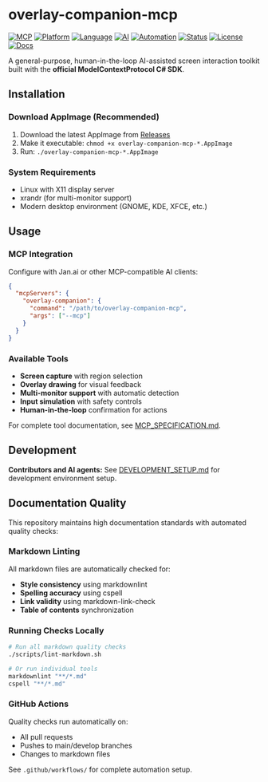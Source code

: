 # overlay-companion-mcp

[![MCP](https://img.shields.io/badge/MCP-Model%20Context%20Protocol-FF6B35?style=for-the-badge&logo=anthropic)](https://modelcontextprotocol.io/)
[![Platform](https://img.shields.io/badge/platform-Linux%20AppImage-FCC624?style=for-the-badge&logo=linux)](https://appimage.org/)
[![Language](https://img.shields.io/badge/language-C%23-239120?style=for-the-badge&logo=csharp)](https://docs.microsoft.com/en-us/dotnet/csharp/)
[![AI](https://img.shields.io/badge/AI-Jan.ai%20Compatible-4285F4?style=for-the-badge&logo=openai)](https://jan.ai/)
[![Automation](https://img.shields.io/badge/automation-Human%20in%20Loop-28A745?style=for-the-badge&logo=robot)](https://github.com/RyansOpenSauceRice/overlay-companion-mcp)
[![Status](https://img.shields.io/badge/status-development-yellow?style=for-the-badge&logo=github)](https://github.com/RyansOpenSauceRice/overlay-companion-mcp)
[![License](https://img.shields.io/badge/license-GPL--3.0-blue?style=for-the-badge)](https://www.gnu.org/licenses/gpl-3.0.html)
[![Docs](https://img.shields.io/badge/docs-specification-green?style=for-the-badge&logo=markdown)](https://github.com/RyansOpenSauceRice/overlay-companion-mcp/blob/main/SPECIFICATION.md)

A general-purpose, human-in-the-loop AI-assisted screen interaction toolkit built with the **official ModelContextProtocol C# SDK**.

## Installation

### Download AppImage (Recommended)
1. Download the latest AppImage from [Releases](https://github.com/RyansOpenSauceRice/overlay-companion-mcp/releases)
2. Make it executable: `chmod +x overlay-companion-mcp-*.AppImage`
3. Run: `./overlay-companion-mcp-*.AppImage`

### System Requirements
- Linux with X11 display server
- xrandr (for multi-monitor support)
- Modern desktop environment (GNOME, KDE, XFCE, etc.)

## Usage

### MCP Integration
Configure with Jan.ai or other MCP-compatible AI clients:

```json
{
  "mcpServers": {
    "overlay-companion": {
      "command": "/path/to/overlay-companion-mcp",
      "args": ["--mcp"]
    }
  }
}
```

### Available Tools
- **Screen capture** with region selection
- **Overlay drawing** for visual feedback
- **Multi-monitor support** with automatic detection
- **Input simulation** with safety controls
- **Human-in-the-loop** confirmation for actions

For complete tool documentation, see [MCP_SPECIFICATION.md](MCP_SPECIFICATION.md).

## Development

**Contributors and AI agents:** See [DEVELOPMENT_SETUP.md](docs/DEVELOPMENT_SETUP.md) for development environment setup.

## Documentation Quality

This repository maintains high documentation standards with automated quality checks:

### Markdown Linting

All markdown files are automatically checked for:
- **Style consistency** using markdownlint
- **Spelling accuracy** using cspell
- **Link validity** using markdown-link-check
- **Table of contents** synchronization

### Running Checks Locally

```bash
# Run all markdown quality checks
./scripts/lint-markdown.sh

# Or run individual tools
markdownlint "**/*.md"
cspell "**/*.md"
```

### GitHub Actions

Quality checks run automatically on:
- All pull requests
- Pushes to main/develop branches
- Changes to markdown files

See `.github/workflows/` for complete automation setup.
